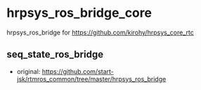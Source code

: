 # hrpsys_ros_bridge_core
hrpsys_ros_bridge for https://github.com/kirohy/hrpsys_core_rtc

## seq_state_ros_bridge
- original: https://github.com/start-jsk/rtmros_common/tree/master/hrpsys_ros_bridge

